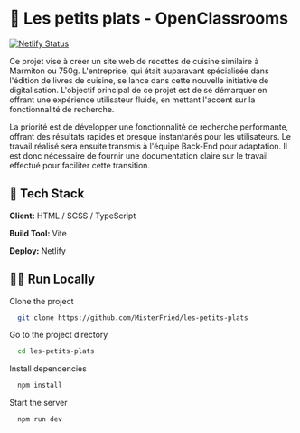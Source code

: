 # 🍔 Les petits plats - OpenClassrooms

[![Netlify Status](https://api.netlify.com/api/v1/badges/7dacd8eb-8ab7-49e9-bf9b-4f554bf168d6/deploy-status)](https://app.netlify.com/sites/les-petits-plats-oc/deploys)

Ce projet vise à créer un site web de recettes de cuisine similaire à Marmiton ou 750g. L'entreprise, qui était auparavant spécialisée dans l'édition de livres de cuisine, se lance dans cette nouvelle initiative de digitalisation. L'objectif principal de ce projet est de se démarquer en offrant une expérience utilisateur fluide, en mettant l'accent sur la fonctionnalité de recherche.

La priorité est de développer une fonctionnalité de recherche performante, offrant des résultats rapides et presque instantanés pour les utilisateurs. Le travail réalisé sera ensuite transmis à l'équipe Back-End pour adaptation. Il est donc nécessaire de fournir une documentation claire sur le travail effectué pour faciliter cette transition.

## 🚀 Tech Stack

**Client:** HTML / SCSS / TypeScript

**Build Tool:** Vite

**Deploy:** Netlify

## 🏃‍♂️ Run Locally

Clone the project

```bash
  git clone https://github.com/MisterFried/les-petits-plats
```

Go to the project directory

```bash
  cd les-petits-plats
```

Install dependencies

```bash
  npm install
```

Start the server

```bash
  npm run dev
```
